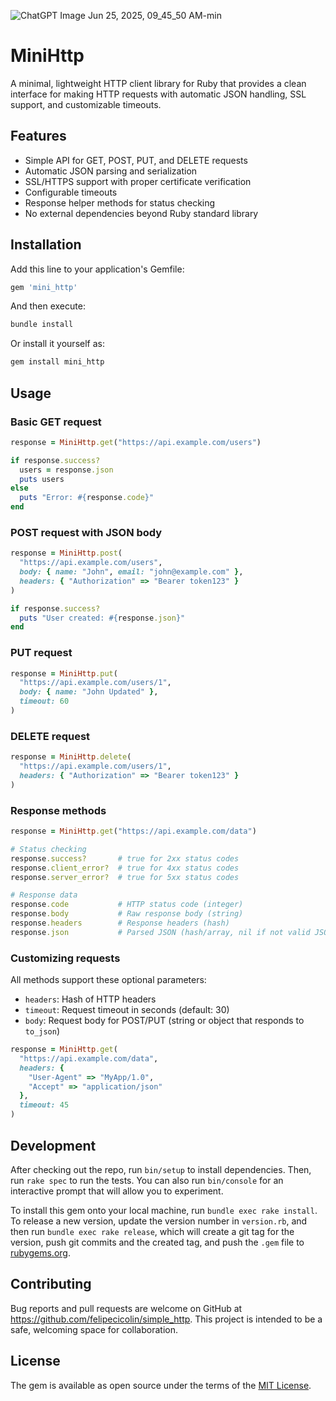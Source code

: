 ![ChatGPT Image Jun 25, 2025, 09_45_50 AM-min](https://github.com/user-attachments/assets/8933e973-2a4f-4259-b7c3-a0aab5415d41)


# MiniHttp

A minimal, lightweight HTTP client library for Ruby that provides a clean interface for making HTTP requests with automatic JSON handling, SSL support, and customizable timeouts.

## Features

- Simple API for GET, POST, PUT, and DELETE requests
- Automatic JSON parsing and serialization
- SSL/HTTPS support with proper certificate verification
- Configurable timeouts
- Response helper methods for status checking
- No external dependencies beyond Ruby standard library

## Installation

Add this line to your application's Gemfile:

```ruby
gem 'mini_http'
```

And then execute:

```bash
bundle install
```

Or install it yourself as:

```bash
gem install mini_http
```

## Usage

### Basic GET request

```ruby
response = MiniHttp.get("https://api.example.com/users")

if response.success?
  users = response.json
  puts users
else
  puts "Error: #{response.code}"
end
```

### POST request with JSON body

```ruby
response = MiniHttp.post(
  "https://api.example.com/users",
  body: { name: "John", email: "john@example.com" },
  headers: { "Authorization" => "Bearer token123" }
)

if response.success?
  puts "User created: #{response.json}"
end
```

### PUT request

```ruby
response = MiniHttp.put(
  "https://api.example.com/users/1",
  body: { name: "John Updated" },
  timeout: 60
)
```

### DELETE request

```ruby
response = MiniHttp.delete(
  "https://api.example.com/users/1",
  headers: { "Authorization" => "Bearer token123" }
)
```

### Response methods

```ruby
response = MiniHttp.get("https://api.example.com/data")

# Status checking
response.success?       # true for 2xx status codes
response.client_error?  # true for 4xx status codes
response.server_error?  # true for 5xx status codes

# Response data
response.code           # HTTP status code (integer)
response.body           # Raw response body (string)
response.headers        # Response headers (hash)
response.json           # Parsed JSON (hash/array, nil if not valid JSON)
```

### Customizing requests

All methods support these optional parameters:

- `headers`: Hash of HTTP headers
- `timeout`: Request timeout in seconds (default: 30)
- `body`: Request body for POST/PUT (string or object that responds to `to_json`)

```ruby
response = MiniHttp.get(
  "https://api.example.com/data",
  headers: {
    "User-Agent" => "MyApp/1.0",
    "Accept" => "application/json"
  },
  timeout: 45
)
```

## Development

After checking out the repo, run `bin/setup` to install dependencies. Then, run `rake spec` to run the tests. You can also run `bin/console` for an interactive prompt that will allow you to experiment.

To install this gem onto your local machine, run `bundle exec rake install`. To release a new version, update the version number in `version.rb`, and then run `bundle exec rake release`, which will create a git tag for the version, push git commits and the created tag, and push the `.gem` file to [rubygems.org](https://rubygems.org).

## Contributing

Bug reports and pull requests are welcome on GitHub at https://github.com/felipecicolin/simple_http. This project is intended to be a safe, welcoming space for collaboration.

## License

The gem is available as open source under the terms of the [MIT License](https://opensource.org/licenses/MIT).
